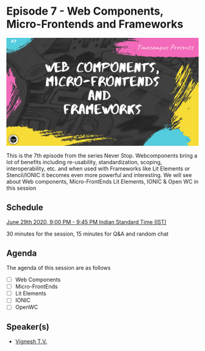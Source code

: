 # Episode 7 - Web Components, Micro-Frontends and Frameworks

![](7-Webcomponents.png)

This is the 7th episode from the series Never Stop. Webcomponents bring a lot of benefits including re-usability, standardization, scoping, interoperability, etc. and when used with Frameworks like Lit Elements or Stencil/IONIC it becomes even more powerful and interesting. We will see about Web components, Micro-FrontEnds Lit Elements, IONIC & Open WC in this session

## Schedule

[June 29th 2020, 9:00 PM - 9:45 PM Indian Standard Time (IST)](https://calendar.google.com/event?action=TEMPLATE&tmeid=NDNoZmduYW5yMnVwZzUyMGY1aDNpdW8waTAgdGltZWNhbXB1cy5jb21fM2hxNHB0a3MwbGUycm5kMGowMW82MDE0YWdAZw&tmsrc=timecampus.com_3hq4ptks0le2rnd0j01o6014ag%40group.calendar.google.com)

30 minutes for the session, 15 minutes for Q&A and random chat

## Agenda

The agenda of this session are as follows

- [ ] Web Components
- [ ] Micro-FrontEnds
- [ ] Lit Elements
- [ ] IONIC
- [ ] OpenWC

## Speaker(s)

- [Vignesh T.V.](http://tvvignesh.com/)

